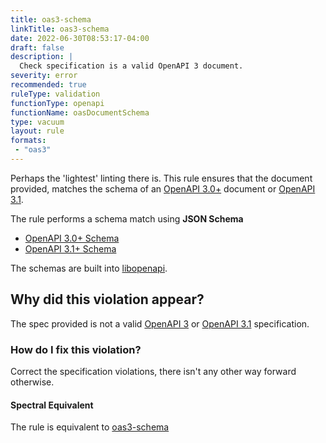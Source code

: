 ```yaml
---
title: oas3-schema
linkTitle: oas3-schema
date: 2022-06-30T08:53:17-04:00
draft: false
description: |
  Check specification is a valid OpenAPI 3 document. 
severity: error
recommended: true
ruleType: validation
functionType: openapi
functionName: oasDocumentSchema
type: vacuum
layout: rule
formats:
 - "oas3"
---
```


Perhaps the 'lightest' linting there is. This rule ensures that the document provided, matches the schema of an [OpenAPI 3.0+](https://swagger.io/specification/)
document or [OpenAPI 3.1](https://spec.openapis.org/oas/latest.html). 

The rule performs a schema match using **JSON Schema**

- [OpenAPI 3.0+ Schema](https://github.com/pb33f/libopenapi/blob/main/datamodel/schemas/oas3-schema.json)
- [OpenAPI 3.1+ Schema](https://github.com/pb33f/libopenapi/blob/main/datamodel/schemas/oas31-schema.json)

The schemas are built into [libopenapi](https://pb33f.io/libopenapi).

## Why did this violation appear?

The spec provided is not a valid [OpenAPI 3](https://swagger.io/specification/) or [OpenAPI 3.1](https://spec.openapis.org/oas/latest.html) 
specification.

### How do I fix this violation?

Correct the specification violations, there isn't any other way forward otherwise.

#### Spectral Equivalent

The rule is equivalent to [oas3-schema](https://meta.stoplight.io/docs/spectral/4dec24461f3af-open-api-rules#oas3-schema)